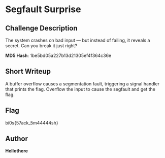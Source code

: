 # Segfault Surprise

## Challenge Description

The system crashes on bad input — but instead of failing, it reveals a secret. Can you break it just right?

**MD5 Hash**: 1be5bd05a227b13d21305ef4f364c36e

## Short Writeup

A buffer overflow causes a segmentation fault, triggering a signal handler that prints the flag. Overflow the input to cause the segfault and get the flag.

## Flag

bi0s{57ack_5m44444sh}

## Author

**Hellothere**